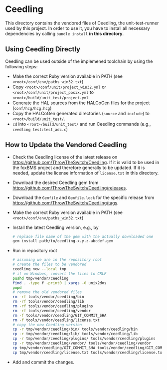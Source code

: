 # Ceedling

This directory contains the vendored files of Ceedling, the unit-test-runner
used by this project.
In order to use it, you have to install all necessary dependencies by calling
`bundle install` **in this directory**.

## Using Ceedling Directly

Ceedling can be used outside of the implemened toolchain by using the following
steps:

- Make the correct Ruby version available in PATH (see
  `<root>/conf/env/paths_win32.txt`)
- Copy `<root>/conf/unit/project_win32.yml` or
  `<root>/conf/unit/project_posix.yml` to `<root>/build/unit_test/project.yml`
- Generate the HAL sources from the HALCoGen files for the project
  (`conf/hcg/hcg.hcg`)
- Copy the HALCoGen generated directories (`source` and `include`) to
  `<root>/build/unit_test/`.
- `cd` into `<root>/build/unit_test/` and run Ceedling commands (e.g.,
  `ceedling test:test_adc.c`)

## How to Update the Vendored Ceedling

- Check the Ceedling license of the latest release on
  <https://github.com/ThrowTheSwitch/Ceedling>.
  If it is valid to be used in the foxBMS project and therefore generally to be
  updated.
  If it is needed, update the license information of `license.txt` in this
  directory.
- Download the desired Ceedling gem from
  <https://github.com/ThrowTheSwitch/Ceedling/releases>.
- Download the `Gemfile` and `Gemfile.lock` for the specific release from
  <https://github.com/ThrowTheSwitch/Ceedling/tags>.
- Make the correct Ruby version available in PATH (see
  `<root>/conf/env/paths_win32.txt`)
- Install the latest Ceedling version, e.g., by

  ```bash
  # replace file name of the gem with the actually downloaded one
  gem install path/to/ceedling-x.y.z-abcdef.gem
  ```

- Run in repository root

  ```bash
  # assuming we are in the repository root
  # create the files to be vendored
  ceedling new --local tmp
  # if on Windows, convert the files to CRLF
  pushd tmp/vendor/ceedling
  find . -type f -print0 | xargs -0 unix2dos
  popd
  # remove the old vendored files
  rm -rf tools/vendor/ceedling/bin
  rm -rf tools/vendor/ceedling/lib
  rm -rf tools/vendor/ceedling/plugins
  rm -rf tools/vendor/ceedling/vendor
  rm -f tools/vendor/ceedling/GIT_COMMIT_SHA
  rm -f tools/vendor/ceedling/license.txt
  # copy the new Ceedling version
  cp -r tmp/vendor/ceedling/bin/ tools/vendor/ceedling/bin
  cp -r tmp/vendor/ceedling/lib/ tools/vendor/ceedling/lib
  cp -r tmp/vendor/ceedling/plugins/ tools/vendor/ceedling/plugins
  cp -r tmp/vendor/ceedling/vendor/ tools/vendor/ceedling/vendor
  cp tmp/vendor/ceedling/GIT_COMMIT_SHA tools/vendor/ceedling/GIT_COMMIT_SHA
  cp tmp/vendor/ceedling/license.txt tools/vendor/ceedling/license.txt
  ```

- Add and commit the changes.

